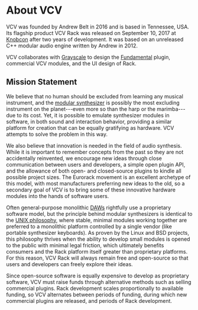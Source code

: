 # About VCV

VCV was founded by Andrew Belt in 2016 and is based in Tennessee, USA.
Its flagship product VCV Rack was released on September 10, 2017 at [Knobcon](https://knobcon.com/) after two years of development.
It was based on an unreleased C++ modular audio engine written by Andrew in 2012.

VCV collaborates with [Grayscale](http://grayscale.info/) to design the [Fundamental](https://vcvrack.com/Fundamental.html) plugin, commercial VCV modules, and the UI design of Rack.

## Mission Statement

We believe that no human should be excluded from learning any musical instrument, and the [modular synthesizer](https://en.wikipedia.org/wiki/Modular_synthesizer) is possibly the most excluding instrument on the planet---even more so than the harp or the marimba---due to its cost.
Yet, it is possible to emulate synthesizer modules in software, in both sound and interaction behavior, providing a similar platform for creation that can be equally gratifying as hardware.
VCV attempts to solve the problem in this way.

We also believe that innovation is needed in the field of audio synthesis.
While it is important to remember concepts from the past so they are not accidentally reinvented, we encourage new ideas through close communication between users and developers, a simple open plugin API, and the allowance of both open- and closed-source plugins to kindle all possible project sizes.
The Eurorack movement is an excellent archetype of this model, with most manufacturers preferring new ideas to the old, so a secondary goal of VCV is to bring some of these innovative hardware modules into the hands of software users.

Often general-purpose monolithic [DAWs](https://en.wikipedia.org/wiki/Digital_audio_workstation) rightfully use a proprietary software model, but the principle behind modular synthesizers is identical to the [UNIX philosophy](https://en.wikipedia.org/wiki/Unix_philosophy), where stable, minimal modules working together are preferred to a monolithic platform controlled by a single vendor (like portable synthesizer keyboards).
As proven by the Linux and BSD projects, this philosophy thrives when the ability to develop small modules is opened to the public with minimal legal friction, which ultimately benefits consumers and the Rack platform itself greater than proprietary platforms.
For this reason, VCV Rack will always remain free and open-source so that users and developers can freely explore their ideas.

Since open-source software is equally expensive to develop as proprietary software, VCV must raise funds through alternative methods such as selling commercial plugins.
Rack development scales proportionally to available funding, so VCV alternates between periods of funding, during which new commercial plugins are released, and periods of Rack development.
